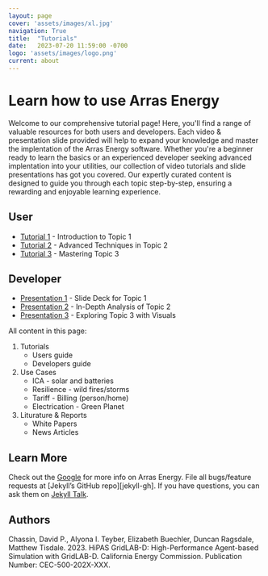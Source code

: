 ```yaml
---
layout: page
cover: 'assets/images/xl.jpg'
navigation: True
title:  "Tutorials"
date:   2023-07-20 11:59:00 -0700
logo: 'assets/images/logo.png'
current: about
---
```


# Learn how to use Arras Energy 

Welcome to our comprehensive tutorial page! Here, you'll find a range of valuable resources for both users and developers. Each video & presentation slide provided will help to expand your knowledge and master the implentation of the Arras Energy software. Whether you're a beginner ready to learn the basics or an experienced developer seeking advanced implentation into your utilities, our collection of video tutorials and slide presentations has got you covered. Our expertly curated content is designed to guide you through each topic step-by-step, ensuring a rewarding and enjoyable learning experience. 

## User 

- [Tutorial 1](https://example.com/tutorial1-video) - Introduction to Topic 1
- [Tutorial 2](https://example.com/tutorial2-video) - Advanced Techniques in Topic 2
- [Tutorial 3](https://example.com/tutorial3-video) - Mastering Topic 3

## Developer

- [Presentation 1](https://example.com/presentation1-slides) - Slide Deck for Topic 1
- [Presentation 2](https://example.com/presentation2-slides) - In-Depth Analysis of Topic 2
- [Presentation 3](https://example.com/presentation3-slides) - Exploring Topic 3 with Visuals


All content in this page:
1. Tutorials
    - Users guide
    - Developers guide
2. Use Cases
    - ICA - solar and batteries
    - Resilience - wild fires/storms
    - Tariff - Billing (person/home)
    - Electrication - Green Planet
3. Liturature & Reports 
    - White Papers
    - News Articles

## Learn More
Check out the [Google][Google] for more info on Arras Energy. File all bugs/feature requests at [Jekyll’s GitHub repo][jekyll-gh]. If you have questions, you can ask them on [Jekyll Talk][jekyll-talk].

## Authors
Chassin, David P., Alyona I. Teyber, Elizabeth Buechler, Duncan Ragsdale, Matthew Tisdale. 2023. HiPAS GridLAB-D: High-Performance Agent-based Simulation with GridLAB-D.
California Energy Commission. Publication Number: CEC-500-202X-XXX.

[Google]: https://google.com
[Arras Energy's GitHub repo]:   https://github.com/arras-energy
[jekyll-talk]: https://talk.jekyllrb.com/

